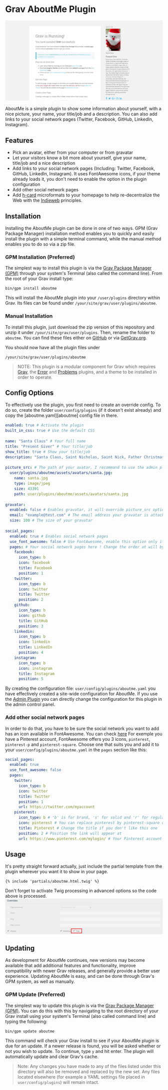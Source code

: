 # Grav AboutMe Plugin

![AboutMe](screenshot.jpeg)

AboutMe is a simple plugin to show some information about yourself, with a nice picture, your name, your title/job and a description.
You can also add links to your social network pages (Twitter, Facebook, GitHub, LinkedIn, Instagram).

## Features

- Pick an avatar, either from your computer or from gravatar
- Let your visitors know a bit more about yourself, give your name, title/job and a nice description
- Add links to your social network pages (Including: Twitter, Facebook, GitHub, LinkedIn, Instagram). It uses FontAwesome icons, if your theme already loads it, you don't need to enable the option in the plugin configuration
- Add other social network pages
- Add [h-card](http://microformats.org/wiki/h-card) microformats to your homepage to help re-decentralize the Web with the [Indieweb](https://indieweb.org) principles.

## Installation

Installing the AboutMe plugin can be done in one of two ways. GPM (Grav Package Manager) installation method enables you to quickly and easily install the plugin with a simple terminal command, while the manual method enables you to do so via a zip file.

### GPM Installation (Preferred)

The simplest way to install this plugin is via the [Grav Package Manager (GPM)](http://learn.getgrav.org/advanced/grav-gpm) through your system's Terminal (also called the command line). From the root of your Grav install type:

    bin/gpm install aboutme

This will install the AboutMe plugin into your `/user/plugins` directory within Grav. Its files can be found under `/your/site/grav/user/plugins/aboutme`.

### Manual Installation

To install this plugin, just download the zip version of this repository and unzip it under `/your/site/grav/user/plugins`. Then, rename the folder to `aboutme`. You can find these files either on [GitHub](https://github.com/getgrav/grav-plugin-aboutme) or via [GetGrav.org](http://getgrav.org/downloads/plugins#extras).

You should now have all the plugin files under

    /your/site/grav/user/plugins/aboutme

> NOTE: This plugin is a modular component for Grav which requires [Grav](http://github.com/getgrav/grav), the [Error](https://github.com/getgrav/grav-plugin-error) and [Problems](https://github.com/getgrav/grav-plugin-problems) plugins, and a theme to be installed in order to operate.

## Config Options

To effectively use the plugin, you first need to create an override config. To do so, create the folder `user/config/plugins` (if it doesn't exist already) and copy the [aboutme.yaml][aboutme] config file in there.

```yaml
enabled: true # Activate the plugin
built_in_css: true # Use the default CSS

name: "Santa Claus" # Your full name
title: "Present Giver" # Your title/job
show_title: true # Show your title/job
description: "Santa Claus, Saint Nicholas, Saint Nick, Father Christmas, Kris Kringle, Santy, or simply Santa is a figure with legendary, historical and folkloric origins who, in many Western cultures, is said to bring gifts to the homes of good children on 24 December, the night before Christmas Day. The modern figure of Santa Claus is derived from the British figure of Father Christmas, the Dutch figure of Sinterklaas, and Saint Nicholas, the historical Greek bishop and gift-giver of Myra. During the Christianization of Germanic Europe, this figure may also have absorbed elements of the god Odin, who was associated with the Germanic pagan midwinter event of Yule and led the Wild Hunt, a ghostly procession through the sky" # Tell us a bit about yourself

picture_src: # The path of your avatar, I recommand to use the admin plugin and go to the plugin configuration so you can upload your avatar there, the path will be filled for you.
  user/plugins/aboutme/assets/avatars/santa.jpg:
    name: santa.jpg
    type: image/jpeg
    size: 43391
    path: user/plugins/aboutme/assets/avatars/santa.jpg

gravatar:
  enabled: false # Enables gravatar, it will override picture_src option
  email: "example@test.com" # The email address your gravatar is attached to
  size: 100 # The size of your gravatar

social_pages:
  enabled: true # Enables social network pages
  use_font_awesome: false # Use FontAwesome, enable this option only if FontAwesome is not loaded by your theme or another plugin
  pages: # Your social network pages here ! Change the order at will by changing the default position value. You can also change the font icon and the title
    facebook:
      icon_type: b
      icon: facebook
      title: Facebook
      position: 1
    twitter:
      icon_type: b
      icon: twitter
      title: Twitter
      position: 2
    github:
      icon_type: b
      icon: github
      title: GitHub
      position: 3
    linkedin:
      icon_type: b
      icon: linkedin
      title: LinkedIn
      position: 4
    instagram:
      icon_type: b
      icon: instagram
      title: Instagram
      position: 5
```

By creating the configuration file: `user/config/plugins/aboutme.yaml` you have effectively created a site-wide configuration for AboutMe.
If you use the [Admin Plugin](https://github.com/getgrav/grav-plugin-admin) you can directly change the configuration for this plugin in the admin control panel.

### Add other social network pages

In order to do that, you have to be sure the social network you want to add has an icon available in FontAwesome. You can check [here](http://fortawesome.github.io/Font-Awesome/icons/)
For exemple you have a Pinterest account, FontAwesome offers you 3 icons, `pinterest`, `pinterest-p` and `pinterest-square`. Choose one that suits you and add it to your `user/config/plugins/aboutme.yaml` in the `pages` section like this:

```yaml
social_pages:
  enabled: true
  use_font_awesome: false
  pages:
    twitter:
      icon_type: b
      icon: twitter
      title: Twitter
      position: 1
      url: https://twitter.com/myaccount
    pinterest:
      icon_type: b # 'b' is for brand, 's' for solid and 'r' for regular. Official social icons are always brand icons.
      icon: pinterest # You can replace pinterest by pinterest-square or pinterest-p depending on which icon you want
      title: Pinterest # Change the title if you don't like this one
      position: 2 # Position the link will appear at
      url: https://www.pinterest.com/mylogin/ # Your Pinterest account link
```

## Usage

It's pretty straight forward actually, just include the partial template from the plugin wherever you want it to show in your page.

```
{% include 'partials/aboutme.html.twig' %}
```

Don't forget to activate Twig processing in advanced options so the code above is processed.
![Process Twig](twig_process.png)

## Updating

As development for AboutMe continues, new versions may become available that add additional features and functionality, improve compatibility with newer Grav releases, and generally provide a better user experience. Updating AboutMe is easy, and can be done through Grav's GPM system, as well as manually.

### GPM Update (Preferred)

The simplest way to update this plugin is via the [Grav Package Manager (GPM)](http://learn.getgrav.org/advanced/grav-gpm). You can do this with this by navigating to the root directory of your Grav install using your system's Terminal (also called command line) and typing the following:

    bin/gpm update aboutme

This command will check your Grav install to see if your AboutMe plugin is due for an update. If a newer release is found, you will be asked whether or not you wish to update. To continue, type `y` and hit enter. The plugin will automatically update and clear Grav's cache.

> Note: Any changes you have made to any of the files listed under this directory will also be removed and replaced by the new set. Any files located elsewhere (for example a YAML settings file placed in `user/config/plugins`) will remain intact.
